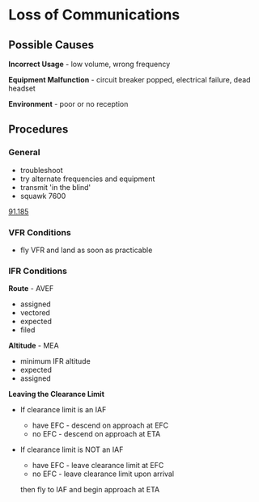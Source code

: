 # Loss of Communications

## Possible Causes

**Incorrect Usage** - low volume, wrong frequency

**Equipment Malfunction** - circuit breaker popped, electrical failure, dead headset

**Environment** - poor or no reception

## Procedures

### General

- troubleshoot
- try alternate frequencies and equipment
- transmit 'in the blind'
- squawk 7600

[91.185]()

### VFR Conditions

- fly VFR and land as soon as practicable

### IFR Conditions

**Route** - AVEF

- assigned
- vectored
- expected
- filed

**Altitude** - MEA

- minimum IFR altitude
- expected
- assigned

**Leaving the Clearance Limit**

- If clearance limit is an IAF

    + have EFC - descend on approach at EFC
    + no EFC - descend on approach at ETA 

- If clearance limit is NOT an IAF

    + have EFC - leave clearance limit at EFC
    + no EFC - leave clearance limit upon arrival

    then fly to IAF and begin approach at ETA
